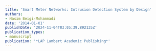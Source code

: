 ```yaml
---
title: 'Smart Meter Networks: Intrusion Detection System by Design'
authors:
- Nasim Beigi-Mohammadi
date: '2014-01-01'
publishDate: '2024-11-04T03:05:39.892135Z'
publication_types:
- manuscript
publication: '*LAP Lambert Academic Publishing*'
---
```

